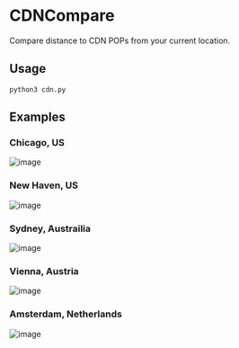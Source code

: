 # CDNCompare
Compare distance to CDN POPs from your current location.

## Usage
`python3 cdn.py`

## Examples

### Chicago, US
![image](https://user-images.githubusercontent.com/59586759/214629618-35fbcc70-dda3-4369-bbc0-0f9cd7051ceb.png)

### New Haven, US
![image](https://user-images.githubusercontent.com/59586759/214629758-f93dd027-4a8d-4d0b-b6e9-67c894e0a71f.png)

### Sydney, Austrailia
![image](https://user-images.githubusercontent.com/59586759/214630837-ba146e5d-f6bf-4477-bca0-ab126e8c3d36.png)

### Vienna, Austria
![image](https://user-images.githubusercontent.com/59586759/214636093-ed069bb2-608a-40bf-a3c2-736adad15c1b.png)

### Amsterdam, Netherlands
![image](https://user-images.githubusercontent.com/59586759/214636816-b3bc7f69-b95d-4528-85ee-fccb6ade488a.png)
